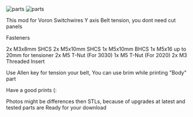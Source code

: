 ![parts](Images/mod.jpg)
![parts](Images/asembly.jpg)

This mod for Voron Switchwires Y axis Belt tension, you dont need cut panels

Fasteners

2x M3x8mm SHCS
2x M5x10mm SHCS
1x M5x10mm BHCS
1x M5x16 up to 20mm for tensioner
2x M5 T-Nut (For 3030)
1x M5 T-Nut (For 2020)
2x M3 Threaded Insert

Use Allen key for tension your belt,
You can use brim while printing "Body" part

Have a good prints (:

Photos might be differences then STLs, because of upgrades at latest and tested parts are Ready for your download
